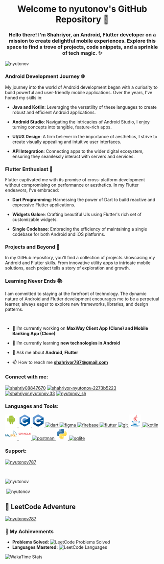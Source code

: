 <h1 align="center">Welcome to nyutonov's GitHub Repository 🚀</h1>
<h3 align="center">Hello there! I'm Shahriyor, an Android, Flutter developer on a mission to create delightful mobile experiences. Explore this space to find a trove of projects, code snippets, and a sprinkle of tech magic. ✨</h3>

<p align="left"> <img src="https://komarev.com/ghpvc/?username=nyutonov&label=Profile%20views&color=0e75b6&style=flat" alt="nyutonov" /> </p>

<h3 align="left">Android Development Journey 🌐</h3>

My journey into the world of Android development began with a curiosity to build powerful and user-friendly mobile applications. Over the years, I've honed my skills in:

- **Java and Kotlin**: Leveraging the versatility of these languages to create robust and efficient Android applications.

- **Android Studio**: Navigating the intricacies of Android Studio, I enjoy turning concepts into tangible, feature-rich apps.

- **UI/UX Design**: A firm believer in the importance of aesthetics, I strive to create visually appealing and intuitive user interfaces.

- **API Integration**: Connecting apps to the wider digital ecosystem, ensuring they seamlessly interact with servers and services.

<h3 align="left">Flutter Enthusiast 🦋</h3>

Flutter captivated me with its promise of cross-platform development without compromising on performance or aesthetics. In my Flutter endeavors, I've embraced:

- **Dart Programming**: Harnessing the power of Dart to build reactive and expressive Flutter applications.

- **Widgets Galore**: Crafting beautiful UIs using Flutter's rich set of customizable widgets.

- **Single Codebase**: Embracing the efficiency of maintaining a single codebase for both Android and iOS platforms.

<h3 align="left">Projects and Beyond 🚀</h3>

In my GitHub repository, you'll find a collection of projects showcasing my Android and Flutter skills. From innovative utility apps to intricate mobile solutions, each project tells a story of exploration and growth.

<h3 align="left">Learning Never Ends 📚</h3>

I am committed to staying at the forefront of technology. The dynamic nature of Android and Flutter development encourages me to be a perpetual learner, always eager to explore new frameworks, libraries, and design patterns.

<br>

- 🔭 I’m currently working on **MaxWay Client App (Clone) and Mobile Banking App (Clone)**

- 🌱 I’m currently learning **new technologies in Android**

- 💬 Ask me about **Android, Flutter**

- 📫 How to reach me **shahriyor787@gmail.com**

<h3 align="left">Connect with me:</h3>
<p align="left">
<a href="https://twitter.com/shahriy08847670" target="blank"><img align="center" src="https://raw.githubusercontent.com/rahuldkjain/github-profile-readme-generator/master/src/images/icons/Social/twitter.svg" alt="shahriy08847670" height="30" width="40" /></a>
<a href="https://linkedin.com/in/shahriyor-nyutonov-2273b5223" target="blank"><img align="center" src="https://raw.githubusercontent.com/rahuldkjain/github-profile-readme-generator/master/src/images/icons/Social/linked-in-alt.svg" alt="shahriyor-nyutonov-2273b5223" height="30" width="40" /></a>
<a href="https://fb.com/shahriyor.nyutonov.33" target="blank"><img align="center" src="https://raw.githubusercontent.com/rahuldkjain/github-profile-readme-generator/master/src/images/icons/Social/facebook.svg" alt="shahriyor.nyutonov.33" height="30" width="40" /></a>
<a href="https://instagram.com/nyutonov_sh" target="blank"><img align="center" src="https://raw.githubusercontent.com/rahuldkjain/github-profile-readme-generator/master/src/images/icons/Social/instagram.svg" alt="nyutonov_sh" height="30" width="40" /></a>
</p>

<h3 align="left">Languages and Tools:</h3>
<p align="left"> <a href="https://developer.android.com" target="_blank" rel="noreferrer"> <img src="https://raw.githubusercontent.com/devicons/devicon/master/icons/android/android-original-wordmark.svg" alt="android" width="40" height="40"/> </a> <a href="https://www.cprogramming.com/" target="_blank" rel="noreferrer"> <img src="https://raw.githubusercontent.com/devicons/devicon/master/icons/c/c-original.svg" alt="c" width="40" height="40"/> </a> <a href="https://www.w3schools.com/cpp/" target="_blank" rel="noreferrer"> <img src="https://raw.githubusercontent.com/devicons/devicon/master/icons/cplusplus/cplusplus-original.svg" alt="cplusplus" width="40" height="40"/> </a> <a href="https://dart.dev" target="_blank" rel="noreferrer"> <img src="https://www.vectorlogo.zone/logos/dartlang/dartlang-icon.svg" alt="dart" width="40" height="40"/> </a> <a href="https://www.figma.com/" target="_blank" rel="noreferrer"> <img src="https://www.vectorlogo.zone/logos/figma/figma-icon.svg" alt="figma" width="40" height="40"/> </a> <a href="https://firebase.google.com/" target="_blank" rel="noreferrer"> <img src="https://www.vectorlogo.zone/logos/firebase/firebase-icon.svg" alt="firebase" width="40" height="40"/> </a> <a href="https://flutter.dev" target="_blank" rel="noreferrer"> <img src="https://www.vectorlogo.zone/logos/flutterio/flutterio-icon.svg" alt="flutter" width="40" height="40"/> </a> <a href="https://git-scm.com/" target="_blank" rel="noreferrer"> <img src="https://www.vectorlogo.zone/logos/git-scm/git-scm-icon.svg" alt="git" width="40" height="40"/> </a> <a href="https://www.java.com" target="_blank" rel="noreferrer"> <img src="https://raw.githubusercontent.com/devicons/devicon/master/icons/java/java-original.svg" alt="java" width="40" height="40"/> </a> <a href="https://kotlinlang.org" target="_blank" rel="noreferrer"> <img src="https://www.vectorlogo.zone/logos/kotlinlang/kotlinlang-icon.svg" alt="kotlin" width="40" height="40"/> </a> <a href="https://www.mysql.com/" target="_blank" rel="noreferrer"> <img src="https://raw.githubusercontent.com/devicons/devicon/master/icons/mysql/mysql-original-wordmark.svg" alt="mysql" width="40" height="40"/> </a> <a href="https://www.oracle.com/" target="_blank" rel="noreferrer"> <img src="https://raw.githubusercontent.com/devicons/devicon/master/icons/oracle/oracle-original.svg" alt="oracle" width="40" height="40"/> </a> <a href="https://postman.com" target="_blank" rel="noreferrer"> <img src="https://www.vectorlogo.zone/logos/getpostman/getpostman-icon.svg" alt="postman" width="40" height="40"/> </a> <a href="https://www.python.org" target="_blank" rel="noreferrer"> <img src="https://raw.githubusercontent.com/devicons/devicon/master/icons/python/python-original.svg" alt="python" width="40" height="40"/> </a> <a href="https://www.sqlite.org/" target="_blank" rel="noreferrer"> <img src="https://www.vectorlogo.zone/logos/sqlite/sqlite-icon.svg" alt="sqlite" width="40" height="40"/> </a> </p>

<h3 align="left">Support:</h3>
<p><a href="https://www.buymeacoffee.com/nyutonov787"> <img align="center" src="https://cdn.buymeacoffee.com/buttons/v2/default-yellow.png" height="50" width="210" alt="nyutonov787" /></a></p><br>

<p><img align="center" src="https://github-readme-stats.vercel.app/api/top-langs?username=nyutonov&show_icons=true&locale=en&layout=compact" alt="nyutonov" /></p>

<p>&nbsp;<img align="center" src="https://github-readme-stats.vercel.app/api?username=nyutonov&show_icons=true&locale=en" alt="nyutonov" /></p>

## 🚀 LeetCode Adventure

[![nyutonov787](https://img.shields.io/badge/LeetCode-Visit%20Profile-orange?style=for-the-badge&logo=leetcode)](https://leetcode.com/nyutonov787/)

### 🌟 My Achievements

- **Problems Solved:** ![LeetCode Problems Solved](https://img.shields.io/badge/Problems%20Solved-250%2B-brightgreen)
- **Languages Mastered:** ![LeetCode Languages](https://img.shields.io/badge/Languages-Java%20%7C%20Python%20%7C%20MySQL-blue)

![WakaTime Stats](https://github-readme-stats.vercel.app/api/wakatime?username=nyutonov_787&layout=compact&hide_title=true&hide_border=true&langs_count=5)
